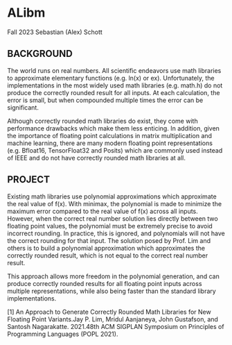 # ALibm 
Fall 2023
Sebastian (Alex) Schott

## BACKGROUND
The world runs on real numbers. All scientific endeavors use math libraries to approximate elementary functions (e.g. ln(x) or ex). Unfortunately, the implementations in the most widely used math libraries (e.g. math.h) do not produce the correctly rounded result for all inputs. At each calculation, the error is small, but when compounded multiple times the error can be significant. 
  
Although correctly rounded math libraries do exist, they come with performance drawbacks which make them less enticing. In addition, given the importance of floating point calculations in matrix multiplication and machine learning, there are many modern floating point representations (e.g. Bfloat16, TensorFloat32 and Posits) which are commonly used instead of IEEE and do not have correctly rounded math libraries at all. 


## PROJECT

Existing math libraries use polynomial approximations which approximate the real value of f(x). With minimax, the polynomial is made to minimize the maximum error compared to the real value of f(x) across all inputs. However, when the correct real number solution lies directly between two floating point values, the polynomial must be extremely precise to avoid incorrect rounding. In practice, this is ignored, and polynomials will not have the correct rounding for that input. 
The solution posed by Prof. Lim and others is to build a polynomial approximation which approximates the correctly rounded result, which is not equal to the correct real number result. 

This approach allows more freedom in the polynomial generation, and can produce correctly rounded results for all floating point inputs across multiple representations, while also being faster than the standard library implementations.


[1] An Approach to Generate Correctly Rounded Math Libraries for New Floating Point Variants.Jay P. Lim, Mridul Aanjaneya, John Gustafson, and Santosh Nagarakatte. 2021.48th ACM SIGPLAN Symposium on Principles of Programming Languages (POPL 2021).

